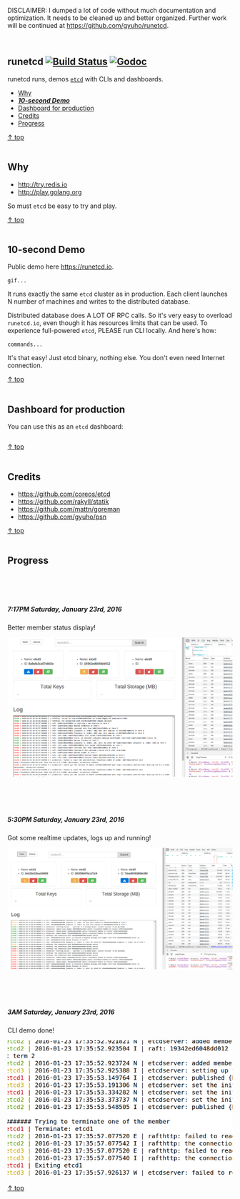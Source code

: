 DISCLAIMER: I dumped a lot of code without much documentation and optimization.
It needs to be cleaned up and better organized. Further work will be continued at
https://github.com/gyuho/runetcd.

<br>

## runetcd [![Build Status](https://img.shields.io/travis/gophergala2016/runetcd.svg?style=flat-square)](https://travis-ci.org/gophergala2016/runetcd) [![Godoc](http://img.shields.io/badge/go-documentation-blue.svg?style=flat-square)](https://godoc.org/github.com/gophergala2016/runetcd)

runetcd runs, demos [`etcd`](https://github.com/coreos/etcd) with CLIs and dashboards.

- [Why](#why)
- [**_10-second Demo_**](#10-second-demo)
- [Dashboard for production](#dashboard-for-production)
- [Credits](#credits)
- [Progress](#progress)

[↑ top](#runetcd--)
<br><br>


## Why

- http://try.redis.io
- http://play.golang.org

So must `etcd` be easy to try and play.

[↑ top](#runetcd--)
<br><br>


## 10-second Demo

Public demo here https://runetcd.io.

```
gif...
```

It runs exactly the same `etcd` cluster as in production. Each client launches
N number of machines and writes to the distributed database.

Distributed database does A LOT OF RPC calls. So it's very easy to overload
`runetcd.io`, even though it has resources limits that can be used. To
experience full-powered `etcd`, PLEASE run CLI locally. And here's how:

```
commands...

```

It's that easy! Just etcd binary, nothing else. You don't even need Internet
connection.

[↑ top](#runetcd--)
<br><br>


## Dashboard for production

You can use this as an `etcd` dashboard:

```

```

[↑ top](#runetcd--)
<br><br>


## Credits

- https://github.com/coreos/etcd
- https://github.com/rakyll/statik
- https://github.com/mattn/goreman
- https://github.com/gyuho/psn

[↑ top](#runetcd--)
<br><br>


## Progress

<br><br><br>
##### 7:17PM Saturday, January 23rd, 2016

Better member status display!

![changelog_02](./changelogs/changelogs_02.png)

<br><br><br>
##### 5:30PM Saturday, January 23rd, 2016

Got some realtime updates, logs up and running!

![changelog_01](./changelogs/changelogs_01.png)

<br><br><br>
##### 3AM Saturday, January 23rd, 2016

CLI demo done!

![changelog_00](./changelogs/changelogs_00.png)

[↑ top](#runetcd--)
<br><br>
